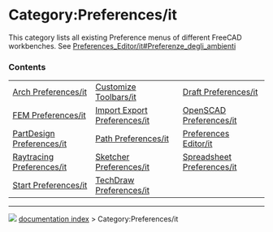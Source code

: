 # Category:Preferences/it
This category lists all existing Preference menus of different FreeCAD workbenches. See [Preferences_Editor/it#Preferenze_degli_ambienti](Preferences_Editor/it#Preferenze_degli_ambienti.md)

### Contents

|     |     |     |
| --- | --- | --- |
| [Arch Preferences/it](Arch_Preferences/it.md) | [Customize Toolbars/it](Customize_Toolbars/it.md) | [Draft Preferences/it](Draft_Preferences/it.md) |
| [FEM Preferences/it](FEM_Preferences/it.md) | [Import Export Preferences/it](Import_Export_Preferences/it.md) | [OpenSCAD Preferences/it](OpenSCAD_Preferences/it.md) |
| [PartDesign Preferences/it](PartDesign_Preferences/it.md) | [Path Preferences/it](Path_Preferences/it.md) | [Preferences Editor/it](Preferences_Editor/it.md) |
| [Raytracing Preferences/it](Raytracing_Preferences/it.md) | [Sketcher Preferences/it](Sketcher_Preferences/it.md) | [Spreadsheet Preferences/it](Spreadsheet_Preferences/it.md) |
| [Start Preferences/it](Start_Preferences/it.md) | [TechDraw Preferences/it](TechDraw_Preferences/it.md) |



---
![](images/Right_arrow.png) [documentation index](../README.md) > Category:Preferences/it
